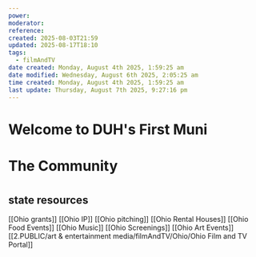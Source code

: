 ```yaml
---
power: 
moderator: 
reference: 
created: 2025-08-03T21:59
updated: 2025-08-17T18:10
tags:
  - filmAndTV
date created: Monday, August 4th 2025, 1:59:25 am
date modified: Wednesday, August 6th 2025, 2:05:25 am
time created: Monday, August 4th 2025, 1:59:25 am
last update: Thursday, August 7th 2025, 9:27:16 pm
---
```

# Welcome to DUH's First Muni

# The Community

# 

# 
## state resources
[[Ohio grants]]
[[Ohio IP]]
[[Ohio pitching]]
[[Ohio Rental Houses]]
[[Ohio Food Events]]
[[Ohio Music]]
[[Ohio Screenings]]
[[Ohio Art Events]]
[[2.PUBLIC/art & entertainment media/filmAndTV/Ohio/Ohio Film and TV Portal]]